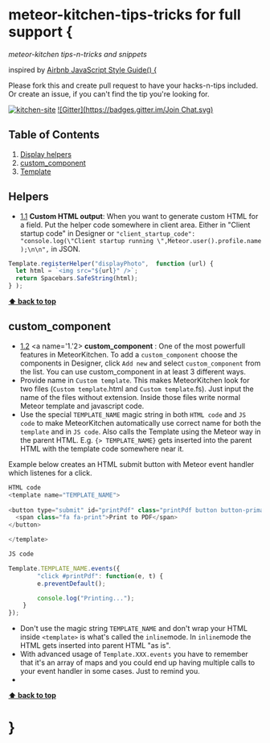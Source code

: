 # meteor-kitchen-tips-tricks for full support {

*meteor-kitchen tips-n-tricks and snippets*

inspired by [Airbnb JavaScript Style Guide() {](https://github.com/airbnb/javascript)

Please fork this and create pull request to have your hacks-n-tips included. Or create an issue, if you can't find the tip you're looking for.

[![kitchen-site](https://img.shields.io/badge/kitchen--site-github-brightgreen.svg)](https://github.com/perak/kitchen-site/)
[![Gitter](https://badges.gitter.im/Join Chat.svg)](https://gitter.im/perak/kitchen-site?utm_source=badge&utm_medium=badge&utm_campaign=pr-badge)


## Table of Contents
1. [Display helpers](#helpers)
1. [custom_component](#custom_component)
1. [Template](#template)


## Helpers
- [1.1](#1.1) <a name='1.1'></a> **Custom HTML output**: When you want to generate custom HTML for a field. Put the helper code somewhere in client area. Either in "Client startup code" in Designer or ```"client_startup_code": "console.log(\"Client startup running \",Meteor.user().profile.name );\n\n",``` in JSON.
```javascript
Template.registerHelper("displayPhoto",  function (url) {
  let html = `<img src="${url}" />`;
  return Spacebars.SafeString(html);
} );
```
**[⬆ back to top](#table-of-contents)**

## custom_component
 - [1.2](#1.2) <a name='1.'2></a> **custom_component** : One of the most powerfull features in MeteorKitchen. 
 To add a `custom_component` choose the components in Designer, click `Add new` and select `custom_component` from the list. You can use custom_component in at least 3 different ways.
  - Provide name in `Custom template`. This makes MeteorKitchen look for two files (`Custom template`.html and `Custom template`.fs). Just input the name of the files without extension. Inside those files write normal Meteor template and javascript code.
  - Use the special `TEMPLATE_NAME` magic string in both `HTML code` and `JS code` to make MeteorKitchen automatically use correct name for both the `template` and in `JS code`. Also calls the Template using the Meteor way in the parent HTML. E.g. `{> TEMPLATE_NAME}` gets inserted into the parent HTML with the template code somewhere near it.
   
 Example below creates an HTML submit button with Meteor event handler which listenes for a click. 
```javascript
HTML code
<template name="TEMPLATE_NAME">
  
<button type="submit" id="printPdf" class="printPdf button button-primary">
  <span class="fa fa-print">Print to PDF</span>
</button>

</template>
```
```javascript
JS code

Template.TEMPLATE_NAME.events({
		"click #printPdf": function(e, t) {
		e.preventDefault();

		console.log("Printing...");
	}
});
```
 - Don't use the magic string `TEMPLATE_NAME` and don't wrap your HTML inside `<template>` is what's called the `inline`mode. In `inline`mode the HTML gets inserted into parent HTML "as is".
 - With advanced usage of `Template.XXX.events` you have to remember that it's an array of maps and you could end up having multiple calls to your event handler in some cases. Just to remind you.
 - 
 

**[⬆ back to top](#table-of-contents)**

# }
